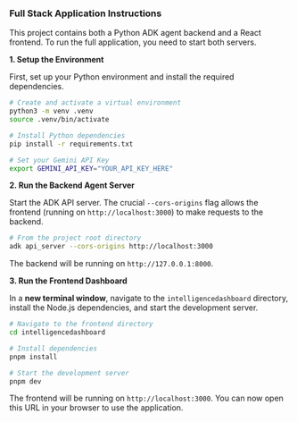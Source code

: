### Full Stack Application Instructions

This project contains both a Python ADK agent backend and a React frontend. To run the full application, you need to start both servers.

**1. Setup the Environment**

First, set up your Python environment and install the required dependencies.

```bash
# Create and activate a virtual environment
python3 -m venv .venv
source .venv/bin/activate

# Install Python dependencies
pip install -r requirements.txt

# Set your Gemini API Key
export GEMINI_API_KEY="YOUR_API_KEY_HERE"
```

**2. Run the Backend Agent Server**

Start the ADK API server. The crucial `--cors-origins` flag allows the frontend (running on `http://localhost:3000`) to make requests to the backend.

```bash
# From the project root directory
adk api_server --cors-origins http://localhost:3000
```

The backend will be running on `http://127.0.0.1:8000`.

**3. Run the Frontend Dashboard**

In a **new terminal window**, navigate to the `intelligencedashboard` directory, install the Node.js dependencies, and start the development server.

```bash
# Navigate to the frontend directory
cd intelligencedashboard

# Install dependencies
pnpm install

# Start the development server
pnpm dev
```

The frontend will be running on `http://localhost:3000`. You can now open this URL in your browser to use the application.

